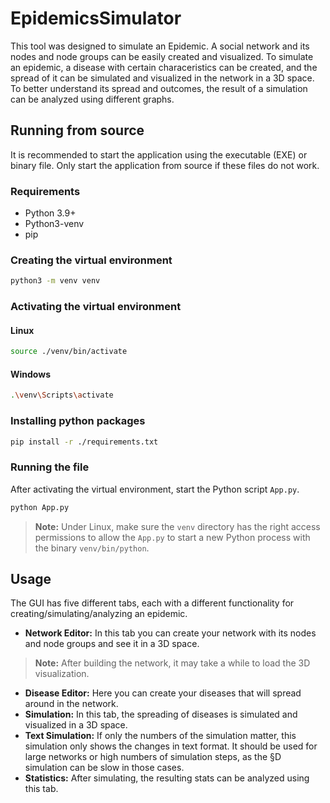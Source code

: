 # EpidemicsSimulator

This tool was designed to simulate an Epidemic. A social network and its nodes and node groups can 
be easily created and visualized. To simulate an epidemic, a disease with certain characeristics can be created, and the 
spread of it can be simulated and visualized in the network in a 3D space. To better understand its spread and 
outcomes, the result of a simulation can be analyzed using different graphs.

## Running from source

It is recommended to start the application using the executable (EXE) or binary file.
Only start the application from source if these files do not work.

### Requirements

- Python 3.9+
- Python3-venv
- pip

### Creating the virtual environment
```bash
python3 -m venv venv
```

### Activating the virtual environment
#### Linux
```bash
source ./venv/bin/activate
```
#### Windows
```bash
.\venv\Scripts\activate
```

### Installing python packages
```bash
pip install -r ./requirements.txt
```

### Running the file
After activating the virtual environment, start the Python script ```App.py```.
```bash
python App.py
```
> **Note:** Under Linux, make sure the ```venv``` directory has the right access permissions to allow the ```App.py``` to start a new Python process with the binary ```venv/bin/python```.
## Usage

The GUI has five different tabs, each with a different functionality for creating/simulating/analyzing an epidemic.

- **Network Editor:** In this tab you can create your network with its nodes and node groups and see it in a 3D space.
> **Note:** After building the network, it may take a while to load the 3D visualization.
- **Disease Editor:** Here you can create your diseases that will spread around in the network.
- **Simulation:** In this tab, the spreading of diseases is simulated and visualized in a 3D space.
- **Text Simulation:** If only the numbers of the simulation matter, this simulation only shows the changes in text format. It should be used for large networks or high numbers of simulation steps, as the §D simulation can be slow in those cases.
- **Statistics:** After simulating, the resulting stats can be analyzed using this tab.
